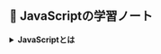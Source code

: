 ## 📘 JavaScriptの学習ノート

<details>
<summary><strong>JavaScriptとは</strong></summary>

### 🕰️ JavaScriptができた経緯

- **1990年代**  
  インターネット黎明期に登場したブラウザ「Netscape Navigator」が主要ブラウザとして台頭。

- **1995年**  
  「Mocha」として開発されたスクリプト言語が「LiveScript」と改名され、さらに**Javaの人気にあやかって**「JavaScript」となった。

- JavaScriptは、簡易的な**動的処理やユーザー操作の反応**を目的としたスクリプト言語だった。

---

- **1996年**  
  Microsoftが「Internet Explorer」を発表し、Netscapeと競合関係に。

- Microsoftは独自の「JScript」をIEに搭載。  
  しかし**JavaScriptとの互換性がなかった**ため、**ブラウザ間でコードの挙動が異なる問題**が発生。

- 結果として、開発者は複数のブラウザに対応する必要があった。

---

### 📐 ECMAScriptとは

> ECMAScriptは、JavaScriptの「コア仕様」を標準化したもの。  
> ECMA International の **TC39** 委員会によって仕様が策定されている。

---

### 🏗 ECMAScriptができた背景

- JavaScriptの混乱を防ぐため、Netscapeは標準化を提案。

- **1997年**  
  Ecma International が標準化に着手し、「ECMAScript」として仕様化された。

- 各ブラウザはこの仕様に準拠してJavaScriptを実装。  
  ⮕ **ブラウザ間の違いを解消**し、開発者の負担を軽減。

---

</details>
